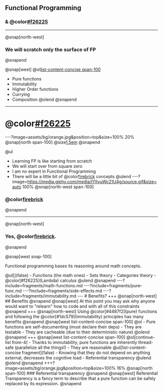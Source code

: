 ## Functional Programming
### & @color[#f26225](Lambdas)
---
@snap[north-west]
### We will scratch only the surface of FP
@snapend

@snap[west]
@ol[list-content-concise span-100](false)
- Pure functions
- Immutability
- Higher Order functions
- Currying
- Composition
@olend
@snapend
---
# @color[#f26225](DISCLAIMER)
---?image=assets/bg/orange.jpg&position=top&size=100% 20%
@snap[north span-100]
@size[1.5em](DISCLAIMER)
@snapend

@ul
- Learning FP is like starting from scratch
- We will start over from square zero
- I am no expert in Functional Programming
- There will be a little bit of @color[firebrick](math) concepts
@ulend
---?image=https://media.giphy.com/media/IYIlvuWc21U4g/source.gif&size=auto 100%
@snap[north-west span-100]
### @color[firebrick](MATH?!?!)
@snapend
<!-- ∏![angry](assets/angry-brian-opt.gif) -->
---
@snap[north-west]
### Yes, @color[firebrick](Math).
@snapend

@snap[west snap-100]
<p>Functional programming bases its reasoning around math concepts.</p>
@ul[](false)
- Functions (the math ones)
- Sets theory
- Categories theory
- @color[#f26225](Lambda) calculus
@ulend
@snapend
---?include=fragments/math-functions.md
---?include=fragments/pure-func.md
---?include=fragments/side-effects.md
---?include=fragments/immutability.md
---
# Benefits?
+++
@snap[north-west]
## Benefits
@snapend
@snap[west]
At this point you may ask why anyone would want to "relearn" how to code and with all of this constraints
@snapend
+++
@snap[north-west]
Using @color[#4487f2](pure) functions and following the @color[#1dc579](immutability) principles has many benefits
@snapend
@snap[west list-content-concise span-100]
@ol
- Pure functions are self-documenting (must declare their deps)
- They are testable
- They are cacheable (due to their deterministic nature)
@olend
@snapend
+++
@snap[west list-content-concise span-100]
@ol[continue-list from-4]
- Thanks to immutability, pure functions are inherently thread-safe (parallelize all the things!)
- They are reasonable
  @ul[list-content-concise fragment](false)
  - Knowing that they do not depend on anything external, decreases the cognitive load
  - Referential transparency
  @ulend
@olend
@snapend
+++?image=assets/bg/orange.jpg&position=top&size=100% 16%
@snap[north span-100]
### Referential transparency
@snapend
@snap[west]
Referential Transparency is a fancy term to describe that a pure function can be safely replaced by its expression.
@snapend
